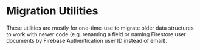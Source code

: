 # Migration Utilities

These utilities are mostly for one-time-use to migrate older data structures to
work with newer code (e.g. renaming a field or naming Firestore user documents
by Firebase Authentication user ID instead of email).
